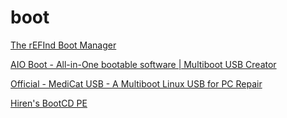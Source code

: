# boot

[The rEFInd Boot Manager](http://www.rodsbooks.com/refind/)

[AIO Boot - All-in-One bootable software | Multiboot USB Creator](https://www.aioboot.com/en/)

[Official - MediCat USB - A Multiboot Linux USB for PC Repair](https://gbatemp.net/threads/medicat-usb-a-multiboot-linux-usb-for-pc-repair.361577/)

[Hiren's BootCD PE](https://www.hirensbootcd.org/)